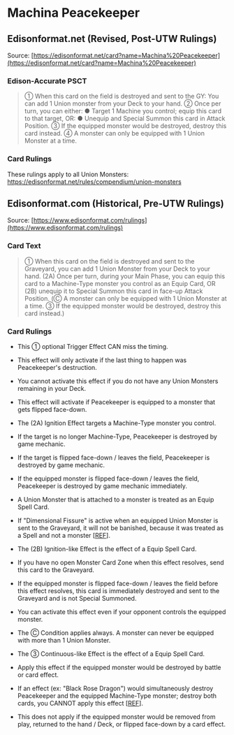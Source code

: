 # Machina Peacekeeper

## Edisonformat.net (Revised, Post-UTW Rulings)

Source: [https://edisonformat.net/card?name=Machina%20Peacekeeper](https://edisonformat.net/card?name=Machina%20Peacekeeper)

### Edison-Accurate PSCT

> ① When this card on the field is destroyed and sent to the GY: You can add 1 Union monster from your Deck to your hand.
> ② Once per turn, you can either:
> ● Target 1 Machine you control; equip this card to that target, OR:
> ● Unequip and Special Summon this card in Attack Position.
> ③ If the equipped monster would be destroyed, destroy this card instead.
> ④ A monster can only be equipped with 1 Union Monster at a time.

### Card Rulings

These rulings apply to all Union Monsters: https://edisonformat.net/rules/compendium/union-monsters


## Edisonformat.com (Historical, Pre-UTW Rulings)

Source: [https://www.edisonformat.com/rulings](https://www.edisonformat.com/rulings)

### Card Text

> ① When this card on the field is destroyed and sent to the Graveyard, you can add 1 Union Monster from your Deck to your hand. (2A) Once per turn, during your Main Phase, you can equip this card to a Machine-Type monster you control as an Equip Card, OR (2B) unequip it to Special Summon this card in face-up Attack Position. (Ⓒ A monster can only be equipped with 1 Union Monster at a time. ③ If the equipped monster would be destroyed, destroy this card instead.)

### Card Rulings

*   This ① optional Trigger Effect CAN miss the timing.
*   This effect will only activate if the last thing to happen was Peacekeeper's destruction.
*   You cannot activate this effect if you do not have any Union Monsters remaining in your Deck.
*   This effect will activate if Peacekeeper is equipped to a monster that gets flipped face-down.
*   The (2A) Ignition Effect targets a Machine-Type monster you control.
*   If the target is no longer Machine-Type, Peacekeeper is destroyed by game mechanic.
*   If the target is flipped face-down / leaves the field, Peacekeeper is destroyed by game mechanic.
*   If the equipped monster is flipped face-down / leaves the field, Peacekeeper is destroyed by game mechanic immediately.
*   A Union Monster that is attached to a monster is treated as an Equip Spell Card.
*   If "Dimensional Fissure" is active when an equipped Union Monster is sent to the Graveyard, it will not be banished, because it was treated as a Spell and not a monster \[[REF](https://www.pojo.biz/board/showpost.php?p=16273125&postcount=4)\].
*   The (2B) Ignition-like Effect is the effect of a Equip Spell Card.
*   If you have no open Monster Card Zone when this effect resolves, send this card to the Graveyard.
*   If the equipped monster is flipped face-down / leaves the field before this effect resolves, this card is immediately destroyed and sent to the Graveyard and is not Special Summoned.
*   You can activate this effect even if your opponent controls the equipped monster.
*   The Ⓒ Condition applies always. A monster can never be equipped with more than 1 Union Monster.

*   The ③ Continuous-like Effect is the effect of a Equip Spell Card.
*   Apply this effect if the equipped monster would be destroyed by battle or card effect.
*   If an effect (ex: "Black Rose Dragon") would simultaneously destroy Peacekeeper and the equipped Machine-Type monster; destroy both cards, you CANNOT apply this effect \[[REF](https://www.pojo.biz/board/showpost.php?p=18956551&postcount=2)\].
*   This does not apply if the equipped monster would be removed from play, returned to the hand / Deck, or flipped face-down by a card effect.


